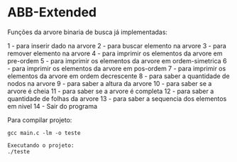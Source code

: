 ABB-Extended
============

Funções da arvore binaria de busca já implementadas:

 1 - para inserir dado na arvore
 2 - para buscar elemento na arvore 
 3 - para remover elemento na arvore 
 4 - para imprimir os elementos da arvore em pre-ordem 
 5 - para imprimir os elementos da arvore em ordem-simetrica 
 6 - para imprimir os elementos da arvore em pos-ordem 
 7 - para imprimir os elementos da arvore em ordem decrescente
 8 - para saber a quantidade de nodos na arvore
 9 - para saber a altura da arvore 
 10 - para saber se a arvore é cheia 
 11 - para saber se a arvore é completa 
 12 - para saber a quantidade de folhas da arvore
 13 - para saber a sequencia dos elementos em nivel
 14 - Sair do programa




Para compilar projeto:

	gcc main.c -lm -o teste

	Executando o projeto:
	./teste


